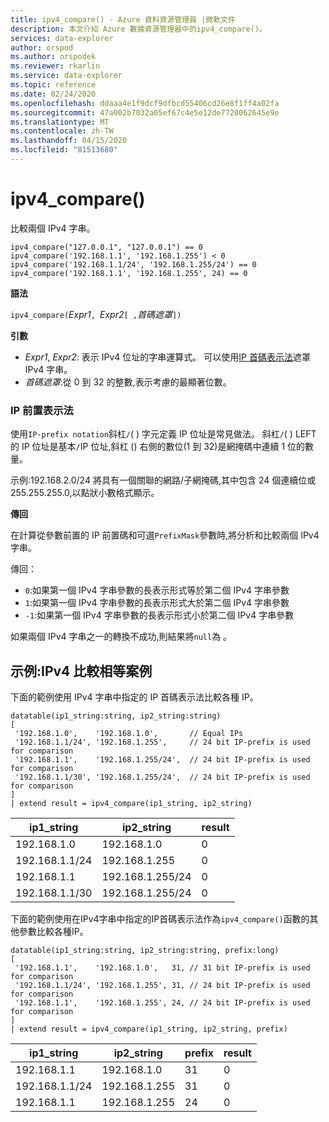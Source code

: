 ```yaml
---
title: ipv4_compare() - Azure 資料資源管理員 |微軟文件
description: 本文介紹 Azure 數據資源管理器中的ipv4_compare()。
services: data-explorer
author: orspod
ms.author: orspodek
ms.reviewer: rkarlin
ms.service: data-explorer
ms.topic: reference
ms.date: 02/24/2020
ms.openlocfilehash: ddaaa4e1f9dcf9dfbcd55406cd26e8f1ff4a02fa
ms.sourcegitcommit: 47a002b7032a05ef67c4e5e12de7720062645e9e
ms.translationtype: MT
ms.contentlocale: zh-TW
ms.lasthandoff: 04/15/2020
ms.locfileid: "81513680"
---
```

# <a name="ipv4_compare"></a>ipv4_compare()

比較兩個 IPv4 字串。

```kusto
ipv4_compare("127.0.0.1", "127.0.0.1") == 0
ipv4_compare('192.168.1.1', '192.168.1.255') < 0
ipv4_compare('192.168.1.1/24', '192.168.1.255/24') == 0
ipv4_compare('192.168.1.1', '192.168.1.255', 24) == 0
```

**語法**

`ipv4_compare(`*Expr1*`, `*Expr2*`[ ,`*首碼遮罩*`])`

**引數**

* *Expr1*, *Expr2*: 表示 IPv4 位址的字串運算式。 可以使用[IP 首碼表示法](#ip-prefix-notation)遮罩 IPv4 字串。
* *首碼遮罩*:從 0 到 32 的整數,表示考慮的最顯著位數。

### <a name="ip-prefix-notation"></a>IP 前置表示法

使用`IP-prefix notation`斜杠`/`( ) 字元定義 IP 位址是常見做法。
斜杠`/`( ) LEFT 的 IP 位址是基本`/`IP 位址,斜杠 () 右側的數位(1 到 32)是網掩碼中連續 1 位的數量。 

示例:192.168.2.0/24 將具有一個關聯的網路/子網掩碼,其中包含 24 個連續位或 255.255.255.0,以點狀小數格式顯示。

**傳回**

在計算從參數前置的 IP 前置碼和可選`PrefixMask`參數時,將分析和比較兩個 IPv4 字串。

傳回：
* `0`:如果第一個 IPv4 字串參數的長表示形式等於第二個 IPv4 字串參數
* `1`:如果第一個 IPv4 字串參數的長表示形式大於第二個 IPv4 字串參數
* `-1`:如果第一個 IPv4 字串參數的長表示形式小於第二個 IPv4 字串參數

如果兩個 IPv4 字串之一的轉換不成功,則結果將`null`為 。

## <a name="examples-ipv4-comparison-equality-cases"></a>示例:IPv4 比較相等案例

下面的範例使用 IPv4 字串中指定的 IP 首碼表示法比較各種 IP。

```kusto
datatable(ip1_string:string, ip2_string:string)
[
 '192.168.1.0',    '192.168.1.0',       // Equal IPs
 '192.168.1.1/24', '192.168.1.255',     // 24 bit IP-prefix is used for comparison
 '192.168.1.1',    '192.168.1.255/24',  // 24 bit IP-prefix is used for comparison
 '192.168.1.1/30', '192.168.1.255/24',  // 24 bit IP-prefix is used for comparison
]
| extend result = ipv4_compare(ip1_string, ip2_string)
```

|ip1_string|ip2_string|result|
|---|---|---|
|192.168.1.0|192.168.1.0|0|
|192.168.1.1/24|192.168.1.255|0|
|192.168.1.1|192.168.1.255/24|0|
|192.168.1.1/30|192.168.1.255/24|0|

下面的範例使用在IPv4字串中指定的IP首碼表示法作為`ipv4_compare()`函數的其他參數比較各種IP。

```kusto
datatable(ip1_string:string, ip2_string:string, prefix:long)
[
 '192.168.1.1',    '192.168.1.0',   31, // 31 bit IP-prefix is used for comparison
 '192.168.1.1/24', '192.168.1.255', 31, // 24 bit IP-prefix is used for comparison
 '192.168.1.1',    '192.168.1.255', 24, // 24 bit IP-prefix is used for comparison
]
| extend result = ipv4_compare(ip1_string, ip2_string, prefix)
```

|ip1_string|ip2_string|prefix|result|
|---|---|---|---|
|192.168.1.1|192.168.1.0|31|0|
|192.168.1.1/24|192.168.1.255|31|0|
|192.168.1.1|192.168.1.255|24|0|